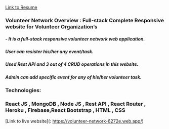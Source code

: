[Link to Resume](https://drive.google.com/file/d/19SrQBAXUGkZbX1pDxiZA3zmxWVqqw4cF/view)



### Volunteer Network Overview : Full-stack Complete Responsive website for Volunteer Organization’s
##### - It is a full-stack responsive volunteer network web application.
##### User can resister his/her any event/task.
##### Used Rest API and 3 out of 4 CRUD operations in this website.
##### Admin can add specific event for any of his/her volunteer task.



### Technologies:
### React JS , MongoDB , Node JS , Rest API , React Router , Heroku , Firebase,React Bootstrap , HTML , CSS



[Link to live website](: https://volunteer-network-6272e.web.app/)




